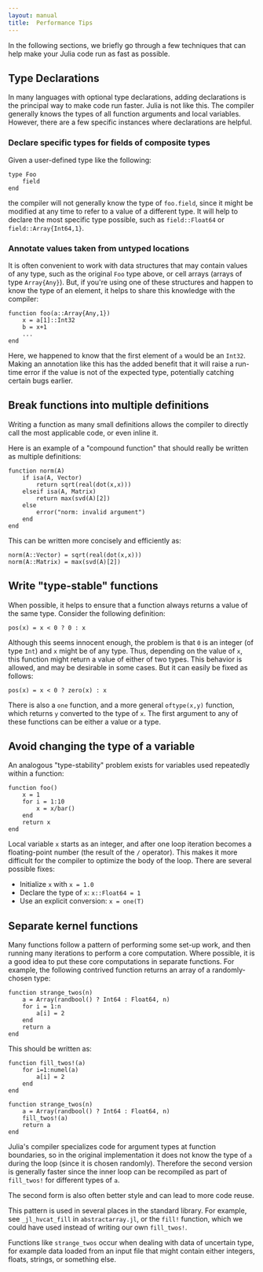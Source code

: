 ```yaml
---
layout: manual
title:  Performance Tips
---
```


In the following sections, we briefly go through a few techniques that can help make your Julia code run as fast as possible.

## Type Declarations

In many languages with optional type declarations, adding declarations is the principal way to make code run faster. Julia is not like this. The compiler generally knows the types of all function arguments and local variables. However, there are a few specific instances where declarations are helpful.

### Declare specific types for fields of composite types

Given a user-defined type like the following:

    type Foo
        field
    end

the compiler will not generally know the type of `foo.field`, since it might be modified at any time to refer to a value of a different type. It will help to declare the most specific type possible, such as `field::Float64` or `field::Array{Int64,1}`.

### Annotate values taken from untyped locations

It is often convenient to work with data structures that may contain values of any type, such as the original `Foo` type above, or cell arrays (arrays of type `Array{Any}`). But, if you're using one of these structures and happen to know the type of an element, it helps to share this knowledge with the compiler:

    function foo(a::Array{Any,1})
        x = a[1]::Int32
        b = x+1
        ...
    end

Here, we happened to know that the first element of `a` would be an `Int32`. Making an annotation like this has the added benefit that it will raise a run-time error if the value is not of the expected type, potentially catching certain bugs earlier.

## Break functions into multiple definitions

Writing a function as many small definitions allows the compiler to directly call the most applicable code, or even inline it.

Here is an example of a "compound function" that should really be written as multiple definitions:

    function norm(A)
        if isa(A, Vector)
            return sqrt(real(dot(x,x)))
        elseif isa(A, Matrix)
            return max(svd(A)[2])
        else
            error("norm: invalid argument")
        end
    end

This can be written more concisely and efficiently as:

    norm(A::Vector) = sqrt(real(dot(x,x)))
    norm(A::Matrix) = max(svd(A)[2])

## Write "type-stable" functions

When possible, it helps to ensure that a function always returns a value of the same type. Consider the following definition:

    pos(x) = x < 0 ? 0 : x

Although this seems innocent enough, the problem is that `0` is an integer (of type `Int`) and `x` might be of any type. Thus, depending on the value of `x`, this function might return a value of either of two types. This behavior is allowed, and may be desirable in some cases. But it can easily be fixed as follows:

    pos(x) = x < 0 ? zero(x) : x

There is also a `one` function, and a more general `oftype(x,y)` function, which returns `y` converted to the type of `x`. The first argument to any of these functions can be either a value or a type.

## Avoid changing the type of a variable

An analogous "type-stability" problem exists for variables used repeatedly within a function:

    function foo()
        x = 1
        for i = 1:10
            x = x/bar()
        end
        return x
    end

Local variable `x` starts as an integer, and after one loop iteration becomes a floating-point number (the result of the `/` operator). This makes it more difficult for the compiler to optimize the body of the loop. There are several possible fixes:

- Initialize `x` with `x = 1.0`
- Declare the type of `x`: `x::Float64 = 1`
- Use an explicit conversion: `x = one(T)`

## Separate kernel functions

Many functions follow a pattern of performing some set-up work, and then running many iterations to perform a core computation. Where possible, it is a good idea to put these core computations in separate functions. For example, the following contrived function returns an array of a randomly-chosen type:

    function strange_twos(n)
        a = Array(randbool() ? Int64 : Float64, n)
        for i = 1:n
            a[i] = 2
        end
        return a
    end

This should be written as:

    function fill_twos!(a)
        for i=1:numel(a)
            a[i] = 2
        end
    end

    function strange_twos(n)
        a = Array(randbool() ? Int64 : Float64, n)
        fill_twos!(a)
        return a
    end

Julia's compiler specializes code for argument types at function boundaries, so in the original implementation it does not know the type of `a` during the loop (since it is chosen randomly). Therefore the second version is generally faster since the inner loop can be recompiled as part of `fill_twos!` for different types of `a`.

The second form is also often better style and can lead to more code reuse.

This pattern is used in several places in the standard library. For example, see `_jl_hvcat_fill` in `abstractarray.jl`, or the `fill!` function, which we could have used instead of writing our own `fill_twos!`.

Functions like `strange_twos` occur when dealing with data of uncertain type, for example data loaded from an input file that might contain either integers, floats, strings, or something else.
